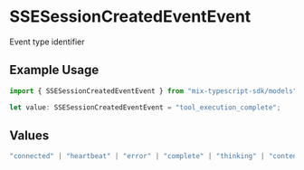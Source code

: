 # SSESessionCreatedEventEvent

Event type identifier

## Example Usage

```typescript
import { SSESessionCreatedEventEvent } from "mix-typescript-sdk/models";

let value: SSESessionCreatedEventEvent = "tool_execution_complete";
```

## Values

```typescript
"connected" | "heartbeat" | "error" | "complete" | "thinking" | "content" | "tool" | "tool_parameter_delta" | "tool_execution_start" | "tool_execution_complete" | "permission" | "user_message_created" | "session_created" | "session_deleted"
```